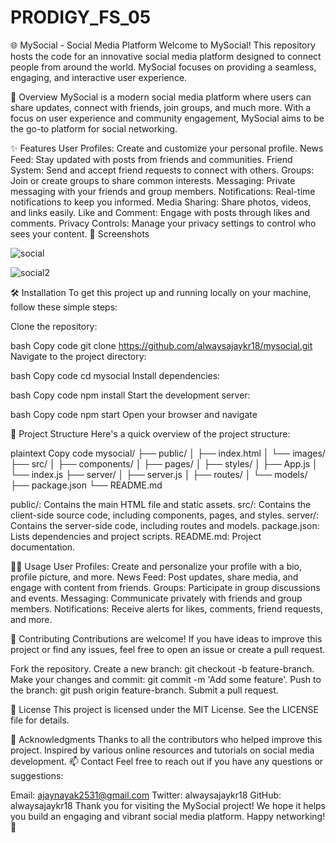# PRODIGY_FS_05

🌐 MySocial - Social Media Platform
Welcome to MySocial! This repository hosts the code for an innovative social media platform designed to connect people from around the world. MySocial focuses on providing a seamless, engaging, and interactive user experience.

📖 Overview
MySocial is a modern social media platform where users can share updates, connect with friends, join groups, and much more. With a focus on user experience and community engagement, MySocial aims to be the go-to platform for social networking.

✨ Features
User Profiles: Create and customize your personal profile.
News Feed: Stay updated with posts from friends and communities.
Friend System: Send and accept friend requests to connect with others.
Groups: Join or create groups to share common interests.
Messaging: Private messaging with your friends and group members.
Notifications: Real-time notifications to keep you informed.
Media Sharing: Share photos, videos, and links easily.
Like and Comment: Engage with posts through likes and comments.
Privacy Controls: Manage your privacy settings to control who sees your content.
🎨 Screenshots


![social](https://github.com/alwaysajaykr18/PRODIGY_FS_05/assets/172900370/b16b11d0-6b82-4b72-b0a4-0a639f629b42)


![social2](https://github.com/alwaysajaykr18/PRODIGY_FS_05/assets/172900370/8cad31d5-0201-48c8-8b81-c58a3f293239)


🛠️ Installation
To get this project up and running locally on your machine, follow these simple steps:

Clone the repository:

bash
Copy code
git clone https://github.com/alwaysajaykr18/mysocial.git
Navigate to the project directory:

bash
Copy code
cd mysocial
Install dependencies:

bash
Copy code
npm install
Start the development server:

bash
Copy code
npm start
Open your browser and navigate 

📂 Project Structure
Here's a quick overview of the project structure:

plaintext
Copy code
mysocial/
├── public/
│   ├── index.html
│   └── images/
├── src/
│   ├── components/
│   ├── pages/
│   ├── styles/
│   ├── App.js
│   └── index.js
├── server/
│   ├── server.js
│   ├── routes/
│   └── models/
├── package.json
└── README.md

public/: Contains the main HTML file and static assets.
src/: Contains the client-side source code, including components, pages, and styles.
server/: Contains the server-side code, including routes and models.
package.json: Lists dependencies and project scripts.
README.md: Project documentation.

👩‍💻 Usage
User Profiles: Create and personalize your profile with a bio, profile picture, and more.
News Feed: Post updates, share media, and engage with content from friends.
Groups: Participate in group discussions and events.
Messaging: Communicate privately with friends and group members.
Notifications: Receive alerts for likes, comments, friend requests, and more.

📢 Contributing
Contributions are welcome! If you have ideas to improve this project or find any issues, feel free to open an issue or create a pull request.


Fork the repository.
Create a new branch: git checkout -b feature-branch.
Make your changes and commit: git commit -m 'Add some feature'.
Push to the branch: git push origin feature-branch.
Submit a pull request.

📜 License
This project is licensed under the MIT License. See the LICENSE file for details.


🌟 Acknowledgments
Thanks to all the contributors who helped improve this project.
Inspired by various online resources and tutorials on social media development.
📫 Contact
Feel free to reach out if you have any questions or suggestions:

Email: ajaynayak2531@gmail.com
Twitter: alwaysajaykr18
GitHub: alwaysajaykr18
Thank you for visiting the MySocial project! We hope it helps you build an engaging and vibrant social media platform. Happy networking! 🚀
